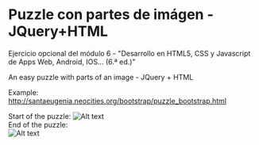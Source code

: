 # Puzzle con partes de imágen - JQuery+HTML
Ejercicio opcional del módulo 6 - "Desarrollo en HTML5, CSS y Javascript de Apps Web, Android, IOS... (6.ª ed.)"

An easy puzzle with parts of an image - JQuery + HTML

Example:<br>
http://santaeugenia.neocities.org/bootstrap/puzzle_bootstrap.html

Start of the puzzle:
![Alt text](https://cloud.githubusercontent.com/assets/14861253/20033622/37c3540c-a3a5-11e6-90b1-c6b8362d07fd.png)<br>
End of the puzzle:<br>
![Alt text](https://cloud.githubusercontent.com/assets/14861253/20033624/3da3c488-a3a5-11e6-82a7-20f02ff8fe4a.png)

